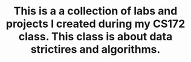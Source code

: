 <h1 align="center">
  This is a a collection of labs and projects I created during my CS172 class. This class is about data strictires and algorithms.
</h1>
